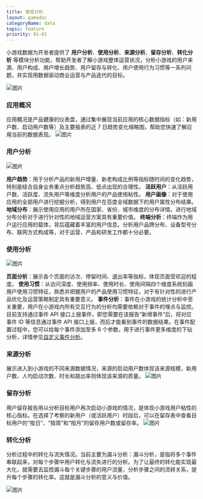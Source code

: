 ```yaml
---
title: 常规分析
layout: gamedoc
categoryName: data
topic: feature
priority: 01-01
---
```



小游戏数据为开发者提供了 **用户分析**、**使用分析**、**来源分析**、**留存分析**、**转化分析** 等模块分析功能，帮助开发者了解小游戏整体运营状况，分析小游戏的用户来源、用户构成、用户增长趋势、用户留存与转化、用户使用行为习惯等一系列问题，并实现用数据驱动商业运营与产品迭代的目标。


![图片](/img/data/concept12.png)

### 应用概况

应用概况是产品健康的仪表盘，通过集中展现当前应用的核心数据指标（如：新用户数、启动用户数等）及主要报表的近 7 日趋势变化缩略图，帮助您快速了解应用当前的数据表现。
![图片](/img/data/concept01.png)

### 用户分析

![图片](/img/data/concept02.png)

**用户趋势**：用于分析产品的新用户增量、新老构成比例等指标随时间的变化趋势，特别是结合自身业务重点分析趋势高、低点出现的合理性。
**活跃用户**：从活跃用户数、活跃度、流失用户等维度分析用户的产品使用粘性。
**用户画像**：对于使用应用的全部用户进行挖掘分析，得到用户在百度全域数据下的用户属性分布结果。
**地域分布**：展示使用应用的用户所在国家、省份、城市维度的分布详情。进行地域分布分析对于进行针对性的地域运营方案具有重要价值。
**终端分析**：终端作为用户运行应用的载体，背后蕴藏着丰富的用户信息。分析用户品牌分布、设备型号分布、联网方式构成等，对于运营、产品和研发工作都十分必要。

### 使用分析

![图片](/img/data/concept03.png)

**页面分析**：展示各个页面的访次、停留时间、退出率等指标，体现页面受欢迎的程度。
**使用习惯**：从访问深度、使用频率、使用时长、使用间隔四个维度系统刻画用户使用习惯特征，熟悉并把握用户的产品使用习惯特征，对于有针对性的进行产品优化及运营策略制定具有重要意义。
**事件分析**：事件在小游戏的统计分析中至关重要，用户在小游戏内所有交互行为的分析均需要依赖对于事件的埋点与监控。目前支持通过事件 API 接口上报事件，即您需要在该报告“新增事件”后，将对应事件 ID 等信息通过事件 API 接口上报，而后才能看到事件的数据结果。在事件配置过程中，您可以给每个事件添加至多 6 个参数，用于进行事件更多维度的下钻分析，详情参见<a href="../custom/">自定义事件分析</a>。



### 来源分析

展示进入到小游戏的不同来源数据情况，来源的启动用户数体现该来源规模，新用户数、人均启动次数、时长和跳出率则体现该来源的质量。
![图片](/img/data/concept04.png)

### 留存分析

用户留存报告用以分析目标用户再次启动小游戏的情况，是体现小游戏用户粘性的核心指标。在选择了考察的新用户（或活跃用户）时段后，可以在留存表中查看目标用户的“按日”、“按周”和“按月”的留存用户数或留存率。
![图片](/img/data/concept05.png)

### 转化分析

分析过程中的转化与流失情况。当前主要为漏斗分析：漏斗分析，是指将多个事件串联起来，对每个步骤中用户转化与流失进行的分析。为了让最终的转化能实现最大化，就需要去监控漏斗每个关键步骤的用户流量，分析步骤之间的流转关系，提升每个步骤的转化率。这就是漏斗分析的意义与价值。

![图片](/img/data/concept13.png)